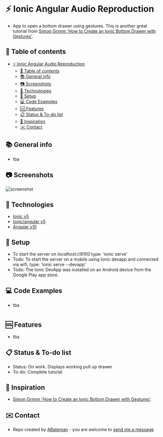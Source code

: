 # :zap: Ionic Angular Audio Reproduction

* App to open a bottom drawer using gestures. This is another great tutorial from [Simon Grimm 'How to Create an Ionic Bottom Drawer with Gestures'](https://www.youtube.com/watch?v=xl4S8FM8Wcc&t=0s).

## :page_facing_up: Table of contents

* [:zap: Ionic Angular Audio Reproduction](#zap-ionic-angular-audio-reproduction)
  * [:page_facing_up: Table of contents](#page_facing_up-table-of-contents)
  * [:books: General info](#books-general-info)
  * [:camera: Screenshots](#camera-screenshots)
  * [:signal_strength: Technologies](#signal_strength-technologies)
  * [:floppy_disk: Setup](#floppy_disk-setup)
  * [:computer: Code Examples](#computer-code-examples)
  * [:cool: Features](#cool-features)
  * [:clipboard: Status & To-do list](#clipboard-status--to-do-list)
  * [:clap: Inspiration](#clap-inspiration)
  * [:envelope: Contact](#envelope-contact)

## :books: General info

* tba

## :camera: Screenshots

![screenshot](./img/audio-player.png)

## :signal_strength: Technologies

* [Ionic v5](https://ionicframework.com/)
* [Ionic/angular v5](https://ionicframework.com/)
* [Angular v10](https://angular.io/)

## :floppy_disk: Setup

* To start the server on _localhost://8100_ type: 'ionic serve'
* Todo: To start the server on a mobile using Ionic devapp and connected via wifi, type: 'ionic serve --devapp'
* Todo: The Ionic DevApp was installed on an Android device from the Google Play app store.

## :computer: Code Examples

* tba

```typescript

```

## :cool: Features

* tba

## :clipboard: Status & To-do list

* Status: On work. Displays working pull up drawer
* To-do: Complete tutorial

## :clap: Inspiration

* [Simon Grimm 'How to Create an Ionic Bottom Drawer with Gestures'](https://www.youtube.com/watch?v=xl4S8FM8Wcc&t=0s).

## :envelope: Contact

* Repo created by [ABateman](https://www.andrewbateman.org) - you are welcome to [send me a message](https://andrewbateman.org/contact)
